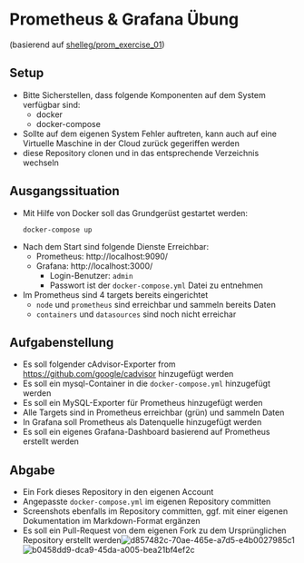 # Prometheus & Grafana Übung

(basierend auf [shelleg/prom_exercise_01](https://github.com/shelleg/prom_exercise_01))

## Setup

* Bitte Sicherstellen, dass folgende Komponenten auf dem System verfügbar sind:
  *  docker
  *  docker-compose
* Sollte auf dem eigenen System Fehler auftreten, kann auch auf eine Virtuelle Maschine in der Cloud zurück gegeriffen werden
* diese Repository clonen und in das entsprechende Verzeichnis wechseln

## Ausgangssituation

* Mit Hilfe von Docker soll das Grundgerüst gestartet werden:
  ```
  docker-compose up
  ```
* Nach dem Start sind folgende Dienste Erreichbar:
  * Prometheus: http://localhost:9090/
  * Grafana: http://localhost:3000/
    * Login-Benutzer: `admin`
    * Passwort ist der `docker-compose.yml` Datei zu entnehmen
* Im Prometheus sind 4 targets bereits eingerichtet
  * `node` und `prometheus` sind erreichbar und sammeln bereits Daten
  * `containers` und `datasources` sind noch nicht erreichar


## Aufgabenstellung

* Es soll folgender cAdvisor-Exporter from https://github.com/google/cadvisor hinzugefügt werden
* Es soll ein mysql-Container in die `docker-compose.yml` hinzugefügt werden
* Es soll ein MySQL-Exporter für Prometheus hinzugefügt werden
* Alle Targets sind in Prometheus erreichbar (grün) und sammeln Daten
* In Grafana soll Prometheus als Datenquelle hinzugefügt werden
* Es soll ein eigenes Grafana-Dashboard basierend auf Prometheus erstellt werden

## Abgabe

* Ein Fork dieses Repository in den eigenen Account
* Angepasste  `docker-compose.yml` im eigenen Repository committen
* Screenshots ebenfalls im Repository committen, ggf. mit einer eigenen Dokumentation im Markdown-Format ergänzen
* Es soll ein Pull-Request von dem eigenen Fork zu dem Ursprünglichen Repository erstellt werden![d857482c-70ae-465e-a7d5-e4b0027985c1](https://user-images.githubusercontent.com/102225659/208913529-c06baca9-47d9-4d2a-b47d-99df4ea0a089.jpg)
![b0458dd9-dca9-45da-a005-bea21bf4ef2c](https://user-images.githubusercontent.com/102225659/208913561-c82bbf54-fef7-4dce-9471-47bb2b39956b.jpg)
